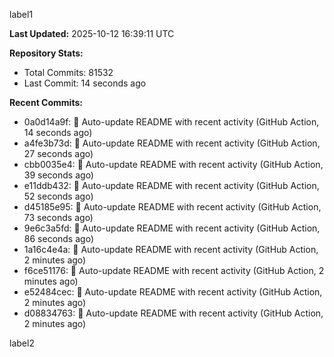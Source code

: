 
label1 
<!-- ACTIVITY_START -->
**Last Updated:** 2025-10-12 16:39:11 UTC

**Repository Stats:**
- Total Commits: 81532
- Last Commit: 14 seconds ago

**Recent Commits:**
- 0a0d14a9f: 🤖 Auto-update README with recent activity (GitHub Action, 14 seconds ago)
- a4fe3b73d: 🤖 Auto-update README with recent activity (GitHub Action, 27 seconds ago)
- cbb0035e4: 🤖 Auto-update README with recent activity (GitHub Action, 39 seconds ago)
- e11ddb432: 🤖 Auto-update README with recent activity (GitHub Action, 52 seconds ago)
- d45185e95: 🤖 Auto-update README with recent activity (GitHub Action, 73 seconds ago)
- 9e6c3a5fd: 🤖 Auto-update README with recent activity (GitHub Action, 86 seconds ago)
- 1a16c4e4a: 🤖 Auto-update README with recent activity (GitHub Action, 2 minutes ago)
- f6ce51176: 🤖 Auto-update README with recent activity (GitHub Action, 2 minutes ago)
- e52484cec: 🤖 Auto-update README with recent activity (GitHub Action, 2 minutes ago)
- d08834763: 🤖 Auto-update README with recent activity (GitHub Action, 2 minutes ago)
<!-- ACTIVITY_END -->

label2
